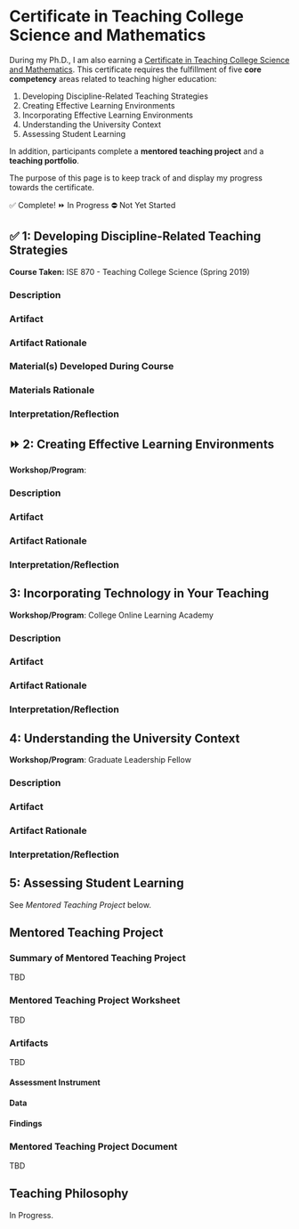 # Certificate in Teaching College Science and Mathematics

During my Ph.D., I am also earning a [Certificate in Teaching College Science and Mathematics](https://natsci.msu.edu/students/future-students/graduate/certification-in-teaching/). This certificate requires the fulfillment of five **core competency** areas related to teaching higher education:

1. Developing Discipline-Related Teaching Strategies
2. Creating Effective Learning Environments
3. Incorporating Effective Learning Environments
4. Understanding the University Context
5. Assessing Student Learning

In addition, participants complete a **mentored teaching project** and a **teaching portfolio**.

The purpose of this page is to keep track of and display my progress towards the certificate. 

:white_check_mark: Complete!
:fast_forward: In Progress
:no_entry: Not Yet Started


## :white_check_mark:  1: Developing Discipline-Related Teaching Strategies

**Course Taken:** ISE 870 - Teaching College Science (Spring 2019)

### Description 

### Artifact

### Artifact Rationale

### Material(s) Developed During Course

### Materials Rationale

### Interpretation/Reflection

## :fast_forward: 2: Creating Effective Learning Environments

**Workshop/Program**:

### Description 

### Artifact

### Artifact Rationale

### Interpretation/Reflection

## 3: Incorporating Technology in Your Teaching

**Workshop/Program**: College Online Learning Academy

### Description 

### Artifact

### Artifact Rationale

### Interpretation/Reflection

## 4: Understanding the University Context

**Workshop/Program**: Graduate Leadership Fellow

### Description 

### Artifact

### Artifact Rationale

### Interpretation/Reflection

## 5: Assessing Student Learning

See _Mentored Teaching Project_ below.

## Mentored Teaching Project

### Summary of Mentored Teaching Project

TBD

### Mentored Teaching Project Worksheet

TBD

### Artifacts

TBD

#### Assessment Instrument

#### Data

#### Findings

### Mentored Teaching Project Document

TBD

## Teaching Philosophy

In Progress.
